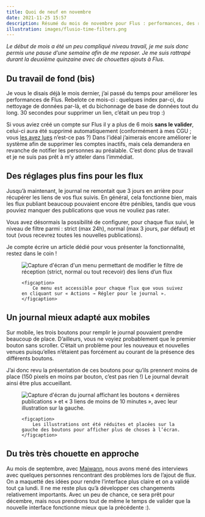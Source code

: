 ```yaml
---
title: Quoi de neuf en novembre
date: 2021-11-25 15:57
description: Résumé du mois de novembre pour Flus : performances, des réglages pour les flux et un journal qui passe mieux sur mobile.
illustration: images/flusio-time-filters.png
---
```


_Le début de mois a été un peu compliqué niveau travail, je me suis donc permis une pause d’une semaine afin de me reposer. Je me suis rattrapé durant la deuxième quinzaine avec de chouettes ajouts à Flus._

## Du travail de fond (bis)

Je vous le disais déjà le mois dernier, j’ai passé du temps pour améliorer les performances de Flus. Rebelote ce mois-ci : quelques index par-ci, du nettoyage de données par-là, et du bichonnage de base de données tout du long. 30 secondes pour supprimer un lien, c’était un peu trop :)

Si vous aviez créé un compte sur Flus il y a plus de 6 mois **sans le valider**, celui-ci aura été supprimé automatiquement (conformément à mes <abbr>CGU</abbr> ; vous [les avez lues](https://app.flus.fr/terms) n’est-ce pas ?) Dans l’idéal j’aimerais encore améliorer le système afin de supprimer les comptes inactifs, mais cela demandera en revanche de notifier les personnes au préalable. C’est donc plus de travail et je ne suis pas prêt à m’y atteler dans l’immédiat.

## Des réglages plus fins pour les flux

Jusqu’à maintenant, le journal ne remontait que 3 jours en arrière pour récupérer les liens de vos flux suivis. En général, cela fonctionne bien, mais les flux publiant beaucoup pouvaient encore être pénibles, tandis que vous pouviez manquer des publications que vous ne vouliez pas rater.

Vous avez désormais la possibilité de configurer, pour chaque flux suivi, le niveau de filtre parmi : strict (max 24h), normal (max 3 jours, par défaut) et tout (vous recevrez toutes les nouvelles publications).

Je compte écrire un article dédié pour vous présenter la fonctionnalité, restez dans le coin !

<figure>
    <div class="screenshot">
        <img class="illustration screenshot__image" src="images/flusio-time-filters.png" alt="Capture d'écran d'un menu permettant de modifier le filtre de réception (strict, normal ou tout recevoir) des liens d’un flux">
    </div>

    <figcaption>
        Ce menu est accessible pour chaque flux que vous suivez en cliquant sur « Actions → Régler pour le journal ».
    </figcaption>
</figure>

## Un journal mieux adapté aux mobiles

Sur mobile, les trois boutons pour remplir le journal pouvaient prendre beaucoup de place. D’ailleurs, vous ne voyiez probablement que le premier bouton sans scroller. C’était un problème pour les nouveaux et nouvelles venues puisqu’elles n’étaient pas forcément au courant de la présence des différents boutons.

J’ai donc revu la présentation de ces boutons pour qu’ils prennent moins de place (150 pixels en moins par bouton, c’est pas rien !) Le journal devrait ainsi être plus accueillant.

<figure>
    <div class="screenshot">
        <img class="illustration screenshot__image" src="images/flusio-news-7.png" alt="Capture d'écran du journal affichant les boutons « dernières publications » et « 3 liens de moins de 10 minutes », avec leur illustration sur la gauche.">
    </div>

    <figcaption>
        Les illustrations ont été réduites et placées sur la gauche des boutons pour afficher plus de choses à l’écran.
    </figcaption>
</figure>

## Du très très chouette en approche

Au mois de septembre, avec [Maiwann](https://maiwann.net), nous avons mené des interviews avec quelques personnes rencontrant des problèmes lors de l’ajout de flux. On a maquetté des idées pour rendre l’interface plus claire et on a validé tout ça lundi. Il ne me reste plus qu’à développer ces changements relativement importants. Avec un peu de chance, ce sera prêt pour décembre, mais nous prendrons tout de même le temps de valider que la nouvelle interface fonctionne mieux que la précédente :).
